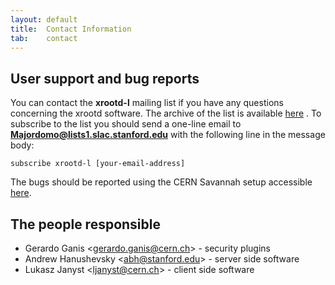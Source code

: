 ```yaml
---
layout: default
title:  Contact Information
tab:    contact
---
```


User support and bug reports
----------------------------

You can contact the **xrootd-l** mailing list if you have any questions
concerning the xrootd software. The archive of the list is available
[here](http://www.slac.stanford.edu/cgi-bin/lwgate/XROOTD-L/archives/)
. To subscribe to the list you should send a one-line email to
**Majordomo@lists1.slac.stanford.edu** with the following line in the
message body:

    subscribe xrootd-l [your-email-address]

The bugs should be reported using the CERN Savannah setup accessible
[here](https://savannah.cern.ch/bugs/?group=xrootd).

The people responsible
----------------------
* Gerardo Ganis &lt;[gerardo.ganis@cern.ch](mailto:gerardo.ganis@cern.ch)&gt; -
  security plugins
* Andrew Hanushevsky &lt;[abh@stanford.edu](mailto:abh@stanford.edu)&gt; -
  server side software
* Lukasz Janyst &lt;[ljanyst@cern.ch](mailto:ljanyst@cern.ch)&gt; -
  client side software
 
